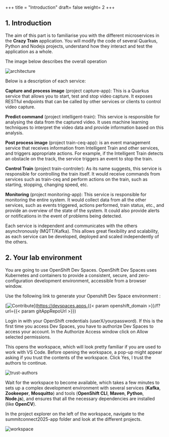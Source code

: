 +++
title = "Introduction"
draft= false
weight= 2
+++

## 1. Introduction 

The aim of this part is to familiarise you with the different microservices in the **Crazy Train** application. You will modify the code of several Quarkus, Python and Nodejs projects, understand how they interact and test the application as a whole.

The image below describes the overall operation

![architecture](/images/dev-section/architecture.png)

Below is a description of each service:

**Capture and process image** (project capture-app): This is a Quarkus service that allows you to start, test and stop video capture. It exposes RESTful endpoints that can be called by other services or clients to control video capture.

**Predict command** (project intelligent-train): This service is responsible for analysing the data from the captured video. It uses machine learning techniques to interpret the video data and provide information based on this analysis.

**Post process image** (project train-ceq-app): is an event management service that receives information from Intelligent Train and other services, and triggers appropriate actions. For example, if the Intelligent Train detects an obstacle on the track, the service triggers an event to stop the train.

**Control Train** (project train-controler): As its name suggests, this service is responsible for controlling the train itself. It would receive commands from services such as train-ceq and perform actions on the train, such as starting, stopping, changing speed, etc.

**Monitoring** (project monitoring-app): This service is responsible for monitoring the entire system. It would collect data from all the other services, such as events triggered, actions performed, train status, etc., and provide an overview of the state of the system. It could also provide alerts or notifications in the event of problems being detected.

Each service is independent and communicates with the others asynchronously (MQTT/Kafka). This allows great flexibility and scalability, as each service can be developed, deployed and scaled independently of the others.

## 2. Your lab environment

You are going to use OpenShift Dev Spaces. OpenShift Dev Spaces uses Kubernetes and containers to provide a consistent, secure, and zero-configuration development environment, accessible from a browser window.

Use the following link to generate your Openshift Dev Space environment : 

[![Contribute](https://www.eclipse.org/che/contribute.svg)](https://devspaces.apps.{{< param openshift_domain >}}/f?url={{< param gitAppRepoUrl >}})


Login in with your OpenShift credentials (userX/yourpassword). If this is the first time you access Dev Spaces, you have to authorize Dev Spaces to access your account. In the Authorize Access window click on Allow selected permissions.



This opens the workspace, which will look pretty familiar if you are used to work with VS Code. Before opening the workspace, a pop-up might appear asking if you trust the contents of the workspace. Click Yes, I trust the authors to continue.

![trust-authors](/images/dev-section/trust-authors.png)

Wait for the workspace to become available, which takes a few minutes to sets up a complex development environment with several services (**Kafka**, **Zookeeper**, **Mosquitto**) and tools (**OpenShift CLI**, **Maven**, **Python**, **Node.js**), and ensures that all the necessary dependencies are installed (like **OpenCV**).



In the project explorer on the left of the workspace, navigate to the summitconnect2025-app folder and look at the different projects.

![workspace](/images/dev-section/workspace.png)
